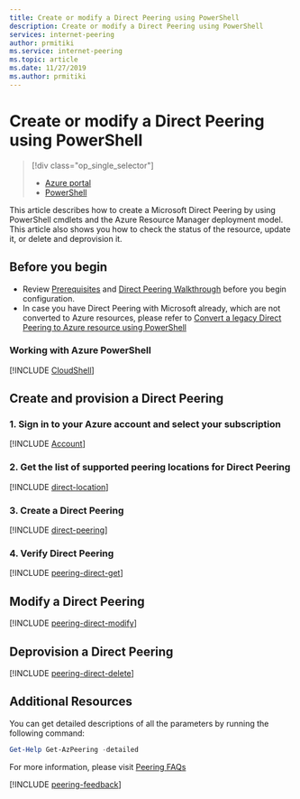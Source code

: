 ```yaml
---
title: Create or modify a Direct Peering using PowerShell
description: Create or modify a Direct Peering using PowerShell
services: internet-peering
author: prmitiki
ms.service: internet-peering
ms.topic: article
ms.date: 11/27/2019
ms.author: prmitiki
---
```


# Create or modify a Direct Peering using PowerShell
> [!div class="op_single_selector"]
> * [Azure portal](internet-peering-howto-directpeering-arm-portal.md)
> * [PowerShell](internet-peering-howto-directpeering-arm.md)
>

This article describes how to create a Microsoft Direct Peering by using PowerShell cmdlets and the Azure Resource Manager deployment model. This article also shows you how to check the status of the resource, update it, or delete and deprovision it.

## Before you begin
* Review [Prerequisites](internet-peering-prerequisites.md) and [Direct Peering Walkthrough](internet-peering-workflows-direct.md) before you begin configuration.
* In case you have Direct Peering with Microsoft already, which are not converted to Azure resources, please refer to [Convert a legacy Direct Peering to Azure resource using PowerShell](internet-peering-howto-legacydirect-arm.md)

### Working with Azure PowerShell
[!INCLUDE [CloudShell](./includes/internet-peering-cloudshell-powershell-about.md)]

## Create and provision a Direct Peering

### 1. Sign in to your Azure account and select your subscription
[!INCLUDE [Account](./includes/internet-peering-account.md)]

### <a name=direct-location></a> 2. Get the list of supported peering locations for Direct Peering
[!INCLUDE [direct-location](./includes/internet-peering-direct-location.md)]

### <a name=create></a> 3. Create a Direct Peering
[!INCLUDE [direct-peering](./includes/internet-peering-direct.md)]

### <a name=get></a> 4. Verify Direct Peering
[!INCLUDE [peering-direct-get](./includes/internet-peering-direct-get.md)]

## <a name="modify"></a>Modify a Direct Peering
[!INCLUDE [peering-direct-modify](./includes/internet-peering-direct-modify.md)]

## <a name="delete"></a> Deprovision a Direct Peering
[!INCLUDE [peering-direct-delete](./includes/internet-peering-direct-delete.md)]

## Additional Resources
You can get detailed descriptions of all the parameters by running the following command:

```powershell
Get-Help Get-AzPeering -detailed
```

For more information, please visit [Peering FAQs](internet-peering-faqs.md)

[!INCLUDE [peering-feedback](./includes/internet-peering-feedback.md)]

